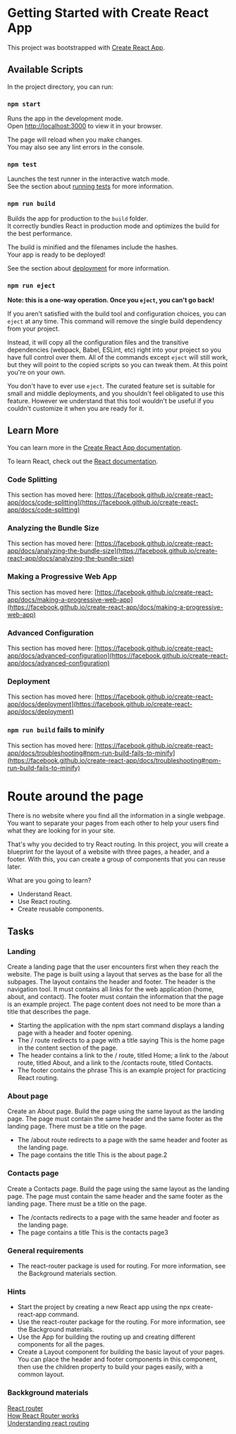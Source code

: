 # Getting Started with Create React App

This project was bootstrapped with [Create React App](https://github.com/facebook/create-react-app).

## Available Scripts

In the project directory, you can run:

### `npm start`

Runs the app in the development mode.\
Open [http://localhost:3000](http://localhost:3000) to view it in your browser.

The page will reload when you make changes.\
You may also see any lint errors in the console.

### `npm test`

Launches the test runner in the interactive watch mode.\
See the section about [running tests](https://facebook.github.io/create-react-app/docs/running-tests) for more information.

### `npm run build`

Builds the app for production to the `build` folder.\
It correctly bundles React in production mode and optimizes the build for the best performance.

The build is minified and the filenames include the hashes.\
Your app is ready to be deployed!

See the section about [deployment](https://facebook.github.io/create-react-app/docs/deployment) for more information.

### `npm run eject`

**Note: this is a one-way operation. Once you `eject`, you can't go back!**

If you aren't satisfied with the build tool and configuration choices, you can `eject` at any time. This command will remove the single build dependency from your project.

Instead, it will copy all the configuration files and the transitive dependencies (webpack, Babel, ESLint, etc) right into your project so you have full control over them. All of the commands except `eject` will still work, but they will point to the copied scripts so you can tweak them. At this point you're on your own.

You don't have to ever use `eject`. The curated feature set is suitable for small and middle deployments, and you shouldn't feel obligated to use this feature. However we understand that this tool wouldn't be useful if you couldn't customize it when you are ready for it.

## Learn More

You can learn more in the [Create React App documentation](https://facebook.github.io/create-react-app/docs/getting-started).

To learn React, check out the [React documentation](https://reactjs.org/).

### Code Splitting

This section has moved here: [https://facebook.github.io/create-react-app/docs/code-splitting](https://facebook.github.io/create-react-app/docs/code-splitting)

### Analyzing the Bundle Size

This section has moved here: [https://facebook.github.io/create-react-app/docs/analyzing-the-bundle-size](https://facebook.github.io/create-react-app/docs/analyzing-the-bundle-size)

### Making a Progressive Web App

This section has moved here: [https://facebook.github.io/create-react-app/docs/making-a-progressive-web-app](https://facebook.github.io/create-react-app/docs/making-a-progressive-web-app)

### Advanced Configuration

This section has moved here: [https://facebook.github.io/create-react-app/docs/advanced-configuration](https://facebook.github.io/create-react-app/docs/advanced-configuration)

### Deployment

This section has moved here: [https://facebook.github.io/create-react-app/docs/deployment](https://facebook.github.io/create-react-app/docs/deployment)

### `npm run build` fails to minify

This section has moved here: [https://facebook.github.io/create-react-app/docs/troubleshooting#npm-run-build-fails-to-minify](https://facebook.github.io/create-react-app/docs/troubleshooting#npm-run-build-fails-to-minify)

# Route around the page
There is no website where you find all the information in a single webpage. You want to separate your pages from each other to help your users find what they are looking for in your site.

That's why you decided to try React routing. In this project, you will create a blueprint for the layout of a website with three pages, a header, and a footer. With this, you can create a group of components that you can reuse later.

What are you going to learn?
* Understand React.
* Use React routing.
* Create reusable components.

## Tasks

### Landing
Create a landing page that the user encounters first when they reach the website. The page is built using a layout that serves as the base for all the subpages. The layout contains the header and footer. The header is the navigation tool. It must contains all links for the web application (home, about, and contact). The footer must contain the information that the page is an example project. The page content does not need to be more than a title that describes the page.

* Starting the application with the npm start command displays a landing page with a header and footer opening.
* The / route redirects to a page with a title saying This is the home page in the content section of the page.
* The header contains a link to the / route, titled Home; a link to the /about route, titled About, and a link to the /contacts route, titled Contacts.
* The footer contains the phrase This is an example project for practicing React routing.

### About page
Create an About page. Build the page using the same layout as the landing page. The page must contain the same header and the same footer as the landing page. There must be a title on the page.

* The /about route redirects to a page with the same header and footer as the landing page.
* The page contains the title This is the about page.2

### Contacts page
Create a Contacts page. Build the page using the same layout as the landing page. The page must contain the same header and the same footer as the landing page. There must be a title on the page.

* The /contacts redirects to a page with the same header and footer as the landing page.
* The page contains a title This is the contacts page3

### General requirements
* The react-router package is used for routing. For more information, see the Background materials section.

### Hints
* Start the project by creating a new React app using the npx create-react-app <the-application-name> command.
* Use the react-router package for the routing. For more information, see the Background materials.
* Use the App for building the routing up and creating different components for all the pages.
* Create a Layout component for building the basic layout of your pages. You can place the header and footer components in this component, then use the children property to build your pages easily, with a common layout.

### Backkground materials
[React router](https://reactrouter.com/en/main)  
[How React Router works](https://medium.com/@marcellamaki/a-brief-overview-of-react-router-and-client-side-routing-70eb420e8cde)  
[Understanding react routing](https://medium.com/the-andela-way/understanding-the-fundamentals-of-routing-in-react-b29f806b157e)  
